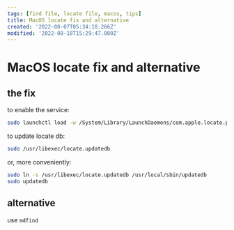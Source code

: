 ```yaml
---
tags: [find file, locate file, macos, tips]
title: MacOS locate fix and alternative
created: '2022-08-07T05:34:18.266Z'
modified: '2022-08-18T15:29:47.800Z'
---
```


# MacOS locate fix and alternative

## the fix

to enable the service:
```bash
sudo launchctl load -w /System/Library/LaunchDaemons/com.apple.locate.plist
```
to update locate db:
```bash
sudo /usr/libexec/locate.updatedb
```
or, more conveniently:
```bash
sudo ln -s /usr/libexec/locate.updatedb /usr/local/sbin/updatedb
sudo updatedb
```

## alternative

use `mdfind`
